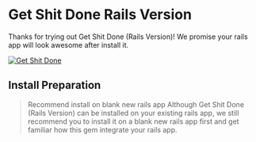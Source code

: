 # Get Shit Done Rails Version

Thanks for trying out Get Shit Done (Rails Version)! We promise your rails app will look awesome after install it.

[![Get Shit Done](https://raw.githubusercontent.com/UiReady/uiready.github.io/master/images/gsdk_rails_cover.jpg)](https://uiready.io/items/get-shit-done-rails-version)

## Install Preparation

> Recommend install on blank new rails app
> Although Get Shit Done (Rails Version) can be installed on your existing rails app, we still recommend you to install it on a blank new rails app first and get familiar how this gem integrate your rails app.
